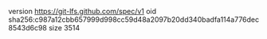 version https://git-lfs.github.com/spec/v1
oid sha256:c987a12cbb657999d998cc59d48a2097b20dd340badfa114a776dec8543d6c98
size 3514
